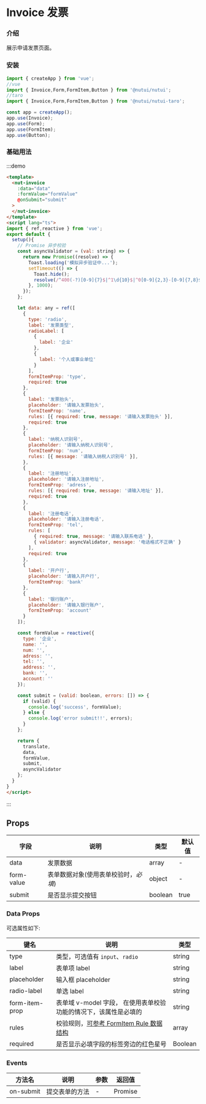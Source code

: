 # Invoice 发票

### 介绍

展示申请发票页面。

### 安装

``` javascript
import { createApp } from 'vue';
//vue
import { Invoice,Form,FormItem,Button } from '@nutui/nutui';
//taro
import { Invoice,Form,FormItem,Button } from '@nutui/nutui-taro';

const app = createApp();
app.use(Invoice);
app.use(Form);
app.use(FormItem);
app.use(Button);

```


### 基础用法
:::demo
```html
<template>
  <nut-invoice 
    :data="data" 
    :formValue="formValue" 
    @onSubmit="submit"
  >
  </nut-invoice>
</template>
<script lang="ts">
import { ref,reactive } from 'vue';
export default {
  setup(){
    // Promise 异步校验
    const asyncValidator = (val: string) => {
      return new Promise((resolve) => {
        Toast.loading('模拟异步验证中...');
        setTimeout(() => {
          Toast.hide();
          resolve(/^400(-?)[0-9]{7}$|^1\d{10}$|^0[0-9]{2,3}-[0-9]{7,8}$/.test(val));
        }, 1000);
      });
    };

    let data: any = ref([
      {
        type: 'radio',
        label: '发票类型',
        radioLabel: [
          {
            label: '企业'
          },
          {
            label: '个人或事业单位'
          }
        ],
        formItemProp: 'type',
        required: true
      },
      {
        label: '发票抬头',
        placeholder: '请输入发票抬头',
        formItemProp: 'name',
        rules: [{ required: true, message: '请输入发票抬头' }],
        required: true
      },
      {
        label: '纳税人识别号',
        placeholder: '请输入纳税人识别号',
        formItemProp: 'num',
        rules: [{ message: '请输入纳税人识别号' }],
      },
      {
        label: '注册地址',
        placeholder: '请输入注册地址',
        formItemProp: 'adress',
        rules: [{ required: true, message: '请输入地址' }],
        required: true
      },
      {
        label: '注册电话',
        placeholder: '请输入注册电话',
        formItemProp: 'tel',
        rules: [
          { required: true, message: '请输入联系电话' },
          { validator: asyncValidator, message: '电话格式不正确' }
        ],
        required: true
      },
      {
        label: '开户行',
        placeholder: '请输入开户行',
        formItemProp: 'bank'
      },
      {
        label: '银行账户',
        placeholder: '请输入银行账户',
        formItemProp: 'account'
      }
    ]);

    const formValue = reactive({
      type: '企业',
      name: '',
      num: '',
      adress: '',
      tel: '',
      address: '',
      bank: '',
      account: ''
    });

    const submit = (valid: boolean, errors: []) => {
      if (valid) {
        console.log('success', formValue);
      } else {
        console.log('error submit!!', errors);
      }
    };

    return {
      translate,
      data,
      formValue,
      submit,
      asyncValidator
    };
  }
}
</script>
```
:::


## Props

| 字段 | 说明 | 类型 | 默认值
|----- | ----- | ----- | -----
| data | 发票数据 | array | -
| form-value | 表单数据对象(使用表单校验时，_必填_) | object | -
| submit | 是否显示提交按钮 | boolean | true

### Data Props


可选属性如下:

| 键名      | 说明                   | 类型                                    |
|-----------|------------------------|-----------------------------------------|
| type  | 类型，可选值有 `input`、`radio` | string                                 |
| label  | 表单项 label         | string                                 |
| placeholder   | 输入框 placeholder           | string                                  |
| radio-label   | 单选 label           | string                                  |
| form-item-prop | 表单域 v-model 字段， 在使用表单校验功能的情况下，该属性是必填的 | string | -
| rules | 校验规则，[可参考 FormItem Rule 数据结构](#/form) | array | []
| required | 是否显示必填字段的标签旁边的红色星号 | Boolean | `false`

### Events

| 方法名            | 说明                                                               | 参数                | 返回值  |
|-------------------|--------------------------------------------------------------------|---------------------|---------|
| on-submit            | 提交表单的方法                                             | -                   | Promise |